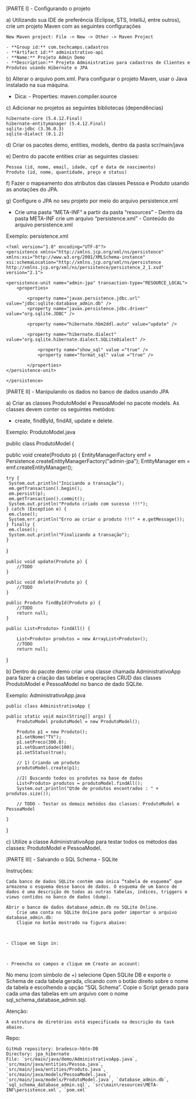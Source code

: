 [PARTE I] - Configurando o projeto


a) Utilizando sua IDE de preferência (Eclipse, STS, IntelliJ, entre outros), crie um projeto Maven com as seguintes configurações

    New Maven project: File -> New -> Other -> Maven Project

    - **Group id:** com.techcamps.cadastros 
    - **Artifact id:** administrativo-api
    - **Name:** Projeto Admin Demo
    - **Description:** Projeto Administrativo para cadastros de Clientes e Produtos usando Hibernate e JPA  


b) Alterar o arquivo pom.xml. Para configurar o projeto Maven, usar o Java instalado na sua máquina.
- Dica: - Properties: maven.compiler.source

c) Adicionar no projetos as seguintes bibliotecas (dependências)

    hibernate-core (5.4.12.Final)
    hibernate-entitymanager (5.4.12.Final)
    sqlite-jdbc (3.36.0.3)
    sqlite-dialect (0.1.2)

d) Criar os pacotes demo, entities, models, dentro da pasta scr/main/java

e) Dentro do pacote entities criar as seguintes classes:

    Pessoa (id, nome, email, idade, cpf e data de nascimento)
    Produto (id, nome, quantidade, preço e status)

f) Fazer o mapeamento dos atributos das classes Pessoa e Produto usando as anotações do JPA.

g) Configure o JPA no seu projeto por meio do arquivo persistence.xml
- Crie uma pasta “META-INF” a partir da pasta “resources” - Dentro da pasta META-INF crie um arquivo “persistence.xml” - Conteúdo do arquivo persistence.xml

Exemplo: persistence.xml

    <?xml version="1.0" encoding="UTF-8"?>
    <persistence xmlns="http://xmlns.jcp.org/xml/ns/persistence" xmlns:xsi="http://www.w3.org/2001/XMLSchema-instance"
    xsi:schemaLocation="http://xmlns.jcp.org/xml/ns/persistence http://xmlns.jcp.org/xml/ns/persistence/persistence_2_1.xsd" 
    version="2.1">

    <persistence-unit name="admin-jpa" transaction-type="RESOURCE_LOCAL">
        <properties>

            <property name="javax.persistence.jdbc.url" value="jdbc:sqlite:database_admin.db" />
            <property name="javax.persistence.jdbc.driver" value="org.sqlite.JDBC" />

            <property name="hibernate.hbm2ddl.auto" value="update" />

            <property name="hibernate.dialect" value="org.sqlite.hibernate.dialect.SQLiteDialect" />

                <property name="show_sql" value ="true" />
                <property name="format_sql" value ="true" />

            </properties>
    </persistence-unit>

    </persistence>


[PARTE II] - Manipulando os dados no banco de dados usando JPA


a) Criar as classes ProdutoModel e PessoaModel no pacote models. As classes devem conter os seguintes metódos:

- create, findById, findAll, update e delete.  


Exemplo: ProdutoModel.java

public class ProdutoModel {

  public void create(Produto p) {
    EntityManagerFactory emf = Persistence.createEntityManagerFactory("admin-jpa");
    EntityManager em = emf.createEntityManager();

    try {
     System.out.println("Iniciando a transação");
     em.getTransaction().begin();
     em.persist(p);
     em.getTransaction().commit();
     System.out.println("Produto criado com sucesso !!!");
    } catch (Exception e) {
     em.close();
     System.err.println("Erro ao criar o produto !!!" + e.getMessage());
    } finally {
     em.close();
     System.out.println("Finalizando a transação");
    }
   }

    public void update(Produto p) {
        //TODO
    }

    public void delete(Produto p) {
        //TODO
    }

    public Produto findById(Produto p) {
        //TODO
        return null;
    }

    public List<Produto> findAll() {

        List<Produto> produtos = new ArrayList<Produto>();
        //TODO
        return null;
}


b) Dentro do pacote demo criar uma classe chamada AdministrativoApp para fazer a criação das tabelas e operações CRUD das classes ProdutoModel e PessoaModel no banco de dado SQLite.

Exemplo: AdministrativoApp.java

    public class AdministrativoApp {

    public static void main(String[] args) {
        ProdutoModel produtoModel = new ProdutoModel();

        Produto p1 = new Produto();
        p1.setNome("TV");
        p1.setPreco(300.0);
        p1.setQuantidade(100);
        p1.setStatus(true);

        // 1) Criando um produto
        produtoModel.create(p1);

        //2) Buscando todos os produtos na base de dados
        List<Produto> produtos = produtoModel.findAll();
        System.out.println("Qtde de produtos encontrados : " + produtos.size());

        // TODO - Testar os demais metódos das classes: ProdutoModel e PessoaModel

    }
}


c) Utilize a classe AdministrativoApp para testar todos os métodos das classes: ProdutoModel e PessoaModel.

[PARTE III] - Salvando o SQL Schema - SQLite


Instruções:

    Cada banco de dados SQLite contém uma única “tabela de esquema” que armazena o esquema desse banco de dados. O esquema de um banco de dados é uma descrição de todas as outras tabelas, índices, triggers e views contidos no banco de dados (dump).

    Abrir o banco de dados database_admin.db no SQLite Online.
        Crie uma conta no SQLite OnLine para poder importar o arquivo database_admin.db:
        Clique no botão mostrado na figura abaixo:



    - Clique em Sign in:



    - Preencha os campos e clique em Create an account:


No menu (com símbolo de +) selecione Open SQLite DB e exporte o Schema de cada tabela gerada, clicando com o botão direito sobre o nome da tabela e escolhendo a opção “SQL Schema”. Copie o Script gerado para cada uma das tabelas em um arquivo com o nome sql_schema_database_admin.sql.

Atenção:

    A estrutura de diretórios está especificada na descrição da task abaixo.

Repo:

    GitHub repository: bradesco-hbtn-DB
    Directory: jpa_hibernate
    File: `src/main/java/demo/AdministrativoApp.java`, `src/main/java/entities/Pessoa.java`, `src/main/java/entities/Produto.java`, `src/main/java/models/PessoaModel.java`, `src/main/java/models/ProdutoModel.java`, `database_admin.db`, `sql_schema_database_admin.sql`, `src\main\resources\META-INF\persistence.xml`, `pom.xml`

